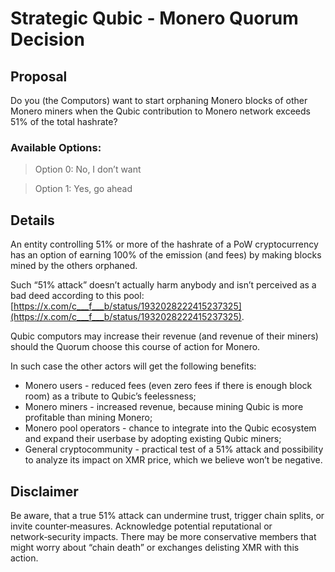 # Strategic Qubic - Monero Quorum Decision

## Proposal
Do you (the Computors) want to start orphaning Monero blocks of other Monero miners when the Qubic contribution to Monero network exceeds 51% of the total hashrate?

### Available Options:
> Option 0: No, I don’t want

> Option 1: Yes, go ahead

## Details

An entity controlling 51% or more of the hashrate of a PoW cryptocurrency has an option of earning 100% of the emission (and fees) by making blocks mined by the others orphaned.

Such “51% attack” doesn’t actually harm anybody and isn’t perceived as a bad deed according to this pool: [https://x.com/c___f___b/status/1932028222415237325](https://x.com/c___f___b/status/1932028222415237325).

Qubic computors may increase their revenue (and revenue of their miners) should the Quorum choose this course of action for Monero.

In such case the other actors will get the following benefits:
- Monero users - reduced fees (even zero fees if there is enough block room) as a tribute to Qubic’s feelessness;
- Monero miners - increased revenue, because mining Qubic is more profitable than mining Monero;
- Monero pool operators - chance to integrate into the Qubic ecosystem and expand their userbase by adopting existing Qubic miners;
- General cryptocommunity - practical test of a 51% attack and possibility to analyze its impact on XMR price, which we believe won’t be negative.


## Disclaimer
Be aware, that a true 51% attack can undermine trust, trigger chain splits, or invite counter‑measures. Acknowledge potential reputational or network‑security impacts.
There may be more conservative members that might worry about “chain death” or exchanges delisting XMR with this action.
